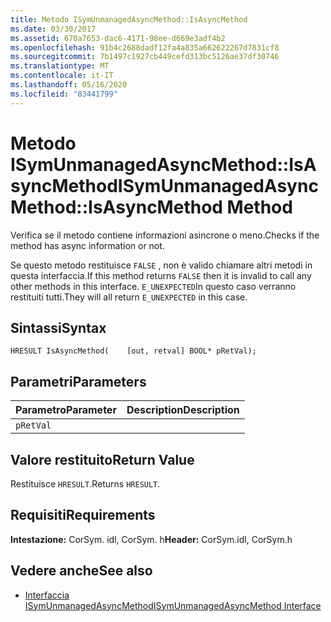 ```yaml
---
title: Metodo ISymUnmanagedAsyncMethod::IsAsyncMethod
ms.date: 03/30/2017
ms.assetid: 670a7653-dac6-4171-98ee-d669e3adf4b2
ms.openlocfilehash: 91b4c2688dadf12fa4a835a662622267d7831cf8
ms.sourcegitcommit: 7b1497c1927cb449cefd313bc5126ae37df30746
ms.translationtype: MT
ms.contentlocale: it-IT
ms.lasthandoff: 05/16/2020
ms.locfileid: "83441799"
---
```

# <a name="isymunmanagedasyncmethodisasyncmethod-method"></a><span data-ttu-id="6a9d9-102">Metodo ISymUnmanagedAsyncMethod::IsAsyncMethod</span><span class="sxs-lookup"><span data-stu-id="6a9d9-102">ISymUnmanagedAsyncMethod::IsAsyncMethod Method</span></span>
<span data-ttu-id="6a9d9-103">Verifica se il metodo contiene informazioni asincrone o meno.</span><span class="sxs-lookup"><span data-stu-id="6a9d9-103">Checks if the method has async information or not.</span></span>  
  
 <span data-ttu-id="6a9d9-104">Se questo metodo restituisce `FALSE` , non è valido chiamare altri metodi in questa interfaccia.</span><span class="sxs-lookup"><span data-stu-id="6a9d9-104">If this method returns `FALSE` then it is invalid to call any other methods in this interface.</span></span> <span data-ttu-id="6a9d9-105">`E_UNEXPECTED`In questo caso verranno restituiti tutti.</span><span class="sxs-lookup"><span data-stu-id="6a9d9-105">They will all return `E_UNEXPECTED` in this case.</span></span>  
  
## <a name="syntax"></a><span data-ttu-id="6a9d9-106">Sintassi</span><span class="sxs-lookup"><span data-stu-id="6a9d9-106">Syntax</span></span>  
  
```idl  
HRESULT IsAsyncMethod(    [out, retval] BOOL* pRetVal);  
```  
  
## <a name="parameters"></a><span data-ttu-id="6a9d9-107">Parametri</span><span class="sxs-lookup"><span data-stu-id="6a9d9-107">Parameters</span></span>  
  
|<span data-ttu-id="6a9d9-108">Parametro</span><span class="sxs-lookup"><span data-stu-id="6a9d9-108">Parameter</span></span>|<span data-ttu-id="6a9d9-109">Description</span><span class="sxs-lookup"><span data-stu-id="6a9d9-109">Description</span></span>|  
|---------------|-----------------|  
|`pRetVal`||  
  
## <a name="return-value"></a><span data-ttu-id="6a9d9-110">Valore restituito</span><span class="sxs-lookup"><span data-stu-id="6a9d9-110">Return Value</span></span>  
 <span data-ttu-id="6a9d9-111">Restituisce `HRESULT`.</span><span class="sxs-lookup"><span data-stu-id="6a9d9-111">Returns `HRESULT`.</span></span>  
  
## <a name="requirements"></a><span data-ttu-id="6a9d9-112">Requisiti</span><span class="sxs-lookup"><span data-stu-id="6a9d9-112">Requirements</span></span>  
 <span data-ttu-id="6a9d9-113">**Intestazione:** CorSym. idl, CorSym. h</span><span class="sxs-lookup"><span data-stu-id="6a9d9-113">**Header:** CorSym.idl, CorSym.h</span></span>  
  
## <a name="see-also"></a><span data-ttu-id="6a9d9-114">Vedere anche</span><span class="sxs-lookup"><span data-stu-id="6a9d9-114">See also</span></span>

- [<span data-ttu-id="6a9d9-115">Interfaccia ISymUnmanagedAsyncMethod</span><span class="sxs-lookup"><span data-stu-id="6a9d9-115">ISymUnmanagedAsyncMethod Interface</span></span>](isymunmanagedasyncmethod-interface.md)
